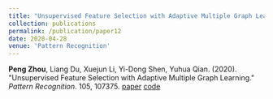 ```yaml
---
title: "Unsupervised Feature Selection with Adaptive Multiple Graph Learning"
collection: publications
permalink: /publication/paper12
date: 2020-04-28
venue: 'Pattern Recognition'
---
```

**Peng Zhou**, Liang Du, Xuejun Li, Yi-Dong Shen, Yuhua Qian. (2020). &quot;Unsupervised Feature Selection with Adaptive Multiple Graph Learning.&quot; <i>Pattern Recognition</i>. 105, 107375. [paper](http://Doctor-Nobody.github.io/papers/pr2020.pdf) [code](http://Doctor-Nobody.github.io/codes/code.rar)